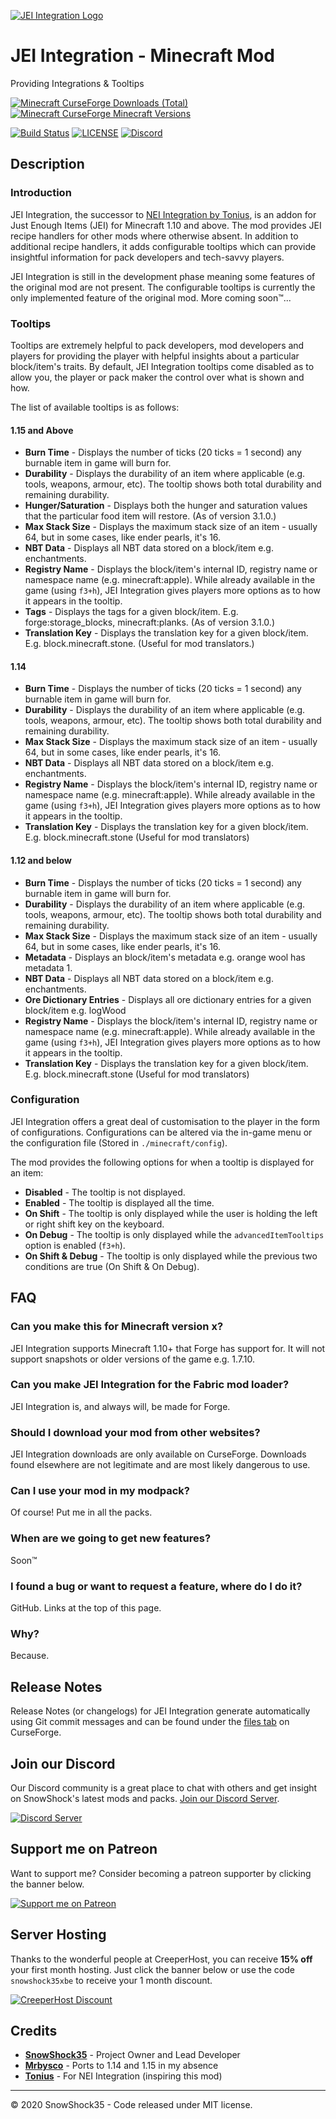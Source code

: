 [![JEI Integration Logo](https://cdn.snowshock35.com/mods/jei-integration/logo_horizontal_dark.png)](https://curseforge.com/minecraft/mc-mods/jei-integration)

# JEI Integration - Minecraft Mod

Providing Integrations & Tooltips

[![Minecraft CurseForge Downloads (Total)](http://cf.way2muchnoise.eu/full_265917_downloads.svg?badge_style=for_the_badge)](https://curseforge.com/minecraft/mc-mods/jei-integration)
[![Minecraft CurseForge Minecraft Versions](http://cf.way2muchnoise.eu/versions/265917.svg?badge_style=for_the_badge)](https://curseforge.com/minecraft/mc-mods/jei-integration)

[![Build Status](https://img.shields.io/travis/snowshock35/jei-integration/master?style=for-the-badge)](https://travis-ci.com/snowshock35/jei-integration)
[![LICENSE](https://img.shields.io/github/license/snowshock35/jei-integration?style=for-the-badge)](https://github.com/snowshock35/jei-integration/blob/master/LICENSE)
[![Discord](https://img.shields.io/discord/284709326189494282?color=7289da&label=Discord&style=for-the-badge)](https://discord.gg/r6xEGbz)

## Description

### Introduction

JEI Integration, the successor to [NEI Integration by Tonius](https://curseforge.com/minecraft/mc-mods/nei-integration), is an addon for Just Enough Items (JEI) for Minecraft 1.10 and above. The mod provides JEI recipe handlers for other mods where otherwise absent. In addition to additional recipe handlers, it adds configurable tooltips which can provide insightful information for pack developers and tech-savvy players.

JEI Integration is still in the development phase meaning some features of the original mod are not present. The configurable tooltips is currently the only implemented feature of the original mod. More coming soon™...

### Tooltips

Tooltips are extremely helpful to pack developers, mod developers and players for providing the player with helpful insights about a particular block/item's traits. By default, JEI Integration tooltips come disabled as to allow you, the player or pack maker the control over what is shown and how.

The list of available tooltips is as follows:

#### 1.15 and Above

- **Burn Time** - Displays the number of ticks (20 ticks = 1 second) any burnable item in game will burn for.
- **Durability** - Displays the durability of an item where applicable (e.g. tools, weapons, armour, etc). The tooltip shows both total durability and remaining durability.
- **Hunger/Saturation** - Displays both the hunger and saturation values that the particular food item will restore. (As of version 3.1.0.)
- **Max Stack Size** - Displays the maximum stack size of an item - usually 64, but in some cases, like ender pearls, it's 16.
- **NBT Data** - Displays all NBT data stored on a block/item e.g. enchantments.
- **Registry Name** - Displays the block/item's internal ID, registry name or namespace name (e.g. minecraft:apple). While already available in the game (using `f3+h`), JEI Integration gives players more options as to how it appears in the tooltip.
- **Tags** - Displays the tags for a given block/item. E.g. forge:storage_blocks, minecraft:planks. (As of version 3.1.0.)
- **Translation Key** - Displays the translation key for a given block/item. E.g. block.minecraft.stone. (Useful for mod translators.)

#### 1.14

- **Burn Time** - Displays the number of ticks (20 ticks = 1 second) any burnable item in game will burn for.
- **Durability** - Displays the durability of an item where applicable (e.g. tools, weapons, armour, etc). The tooltip shows both total durability and remaining durability.
- **Max Stack Size** - Displays the maximum stack size of an item - usually 64, but in some cases, like ender pearls, it's 16.
- **NBT Data** - Displays all NBT data stored on a block/item e.g. enchantments.
- **Registry Name** - Displays the block/item's internal ID, registry name or namespace name (e.g. minecraft:apple). While already available in the game (using `f3+h`), JEI Integration gives players more options as to how it appears in the tooltip.
- **Translation Key** - Displays the translation key for a given block/item. E.g. block.minecraft.stone (Useful for mod translators)

#### 1.12 and below

- **Burn Time** - Displays the number of ticks (20 ticks = 1 second) any burnable item in game will burn for.
- **Durability** - Displays the durability of an item where applicable (e.g. tools, weapons, armour, etc). The tooltip shows both total durability and remaining durability.
- **Max Stack Size** - Displays the maximum stack size of an item - usually 64, but in some cases, like ender pearls, it's 16.
- **Metadata** - Displays an block/item's metadata e.g. orange wool has metadata 1.
- **NBT Data** - Displays all NBT data stored on a block/item e.g. enchantments.
- **Ore Dictionary Entries** - Displays all ore dictionary entries for a given block/item e.g. logWood
- **Registry Name** - Displays the block/item's internal ID, registry name or namespace name (e.g. minecraft:apple). While already available in the game (using `f3+h`), JEI Integration gives players more options as to how it appears in the tooltip.
- **Translation Key** - Displays the translation key for a given block/item. E.g. block.minecraft.stone (Useful for mod translators)

### Configuration

JEI Integration offers a great deal of customisation to the player in the form of configurations. Configurations can be altered via the in-game menu or the configuration file (Stored in `./minecraft/config`).

The mod provides the following options for when a tooltip is displayed for an item:

- **Disabled** - The tooltip is not displayed.
- **Enabled** - The tooltip is displayed all the time.
- **On Shift** - The tooltip is only displayed while the user is holding the left or right shift key on the keyboard.
- **On Debug** - The tooltip is only displayed while the `advancedItemTooltips` option is enabled (`f3+h`).
- **On Shift & Debug** - The tooltip is only displayed while the previous two conditions are true (On Shift & On Debug).

## FAQ

### Can you make this for Minecraft version x?

JEI Integration supports Minecraft 1.10+ that Forge has support for. It will not support snapshots or older versions of the game e.g. 1.7.10.

### Can you make JEI Integration for the Fabric mod loader?

JEI Integration is, and always will, be made for Forge.

### Should I download your mod from other websites?

JEI Integration downloads are only available on CurseForge. Downloads found elsewhere are not legitimate and are most likely dangerous to use.

### Can I use your mod in my modpack?

Of course! Put me in all the packs.

### When are we going to get new features?

Soon™

### I found a bug or want to request a feature, where do I do it?

GitHub. Links at the top of this page.

### Why?

Because.

## Release Notes

Release Notes (or changelogs) for JEI Integration generate automatically using Git commit messages and can be found under the [files tab](https://curseforge.com/minecraft/mc-mods/jei-integration/files) on CurseForge.

## Join our Discord

Our Discord community is a great place to chat with others and get insight on SnowShock's latest mods and packs. [Join our Discord Server](https://discord.gg/r6xEGbz).

[![Discord Server](https://cdn.snowshock35.com/misc/discord-logo_wordmark_black_sm.png)](https://discord.gg/H4FUqrj)

## Support me on Patreon

Want to support me? Consider becoming a patreon supporter by clicking the banner below.

[![Support me on Patreon](https://cdn.snowshock35.com/misc/patreon_wordmark_black_sm.png)](https://patreon.com/snowshock35)

## Server Hosting

Thanks to the wonderful people at CreeperHost, you can receive **15% off** your first month hosting. Just click the banner below or use the code `snowshock35xbe` to receive your 1 month discount.

[![CreeperHost Discount](https://cdn.snowshock35.com/misc/ch_snowshock35xbe.png)](http://partners.creeper.host/r/snowshock35xbe)

## Credits

- **[SnowShock35](https://linktr.ee/snowshock35)** - Project Owner and Lead Developer
- **[Mrbysco](https://curseforge.com/members/mrbysco/projects)** - Ports to 1.14 and 1.15 in my absence
- **[Tonius](https://curseforge.com/members/tonius11/projects)** - For NEI Integration (inspiring this mod)

---

&copy; 2020 SnowShock35 - Code released under MIT license.
